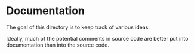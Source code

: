 # Documentation

The goal of this directory is to keep track of various ideas.

Ideally, much of the potential comments in source code are better put into documentation
    than into the source code.
    
